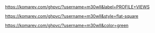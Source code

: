 https://komarev.com/ghpvc/?username=m30wll&label=PROFILE+VIEWS

https://komarev.com/ghpvc/?username=m30wll&style=flat-square

https://komarev.com/ghpvc/?username=m30wll&color=green
